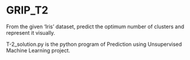 # GRIP_T2

From the given ‘Iris’ dataset, predict the optimum number of clusters
and represent it visually.

T-2_solution.py is the python program of Prediction using Unsupervised Machine Learning project.
